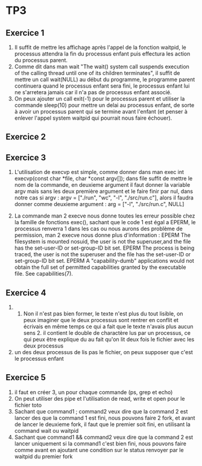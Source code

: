 # TP3 
## Exercice 1 
1. Il suffit de mettre les affichage après l'appel de la fonction waitpid, le processus attendra la fin du processus enfant puis effectura les action du processus parent. 
2. Comme dit dans man wait "The wait() system call suspends execution of the calling thread until one of its children terminates", il suffit de mettre un call wait(NULL) au début du programme, le programme parent continuera quand le processus enfant sera fini, le processus enfant lui ne s'arretera jamais car il n'a pas de processus enfant associé.
3. On peux ajouter un call exit(-1) pour le processus parent et utiliser la commande sleep(10) pour mettre un delai au processus enfant, de sorte à avoir un processus parent qui se termine avant l'enfant (et penser à enlever l'appel system waitpid qui pourrait nous faire échouer). 

## Exercice 2

## Exercice 3 
1. L'utilisation de execvp est simple, comme donner dans man exec int execvp(const char *file, char *const argv[]); dans file suffit de mettre le nom de la commande, en deuxieme argument il faut donner la variable argv mais sans les deux première argument et le faire finir par nul, dans notre cas si argv : 
argv = ["./run", "wc", "-l", "./src/run.c"], alors il faudra donner comme deuxieme argument :
arg = ["-l", "./src/run.c", NULL] 

2. La commande man 2 execve nous donne toutes les erreur possible chez la famille de fonctions exec(), sachant que le code 1 est égal a EPERM, le processus renverra 1 dans les cas ou nous aurons des problème de permission, man 2 execve nous donne plus d'information : 
EPERM  The filesystem is mounted nosuid, the user is not the superuser,and the file has the set-user-ID or set-group-ID bit set.
EPERM  The process is being traced, the user is not the  superuser  and
the file has the set-user-ID or set-group-ID bit set.
EPERM  A  "capability-dumb"  applications would not obtain the full set
of permitted capabilities granted by the executable  file.   See
capabilities(7).

## Exercice 4 
1. 1. Non il n'est pas bien former, le texte n'est plus du tout lisible, on peux imaginer que le deux processus sont rentrer en conflit et écrivais en même temps ce qui a fait que le texte n'avais plus aucun sens 2. il contient le double de charactère lus par un processus, ce qui peux être explique du au fait qu'on lit deux fois le fichier avec les deux processus
2. un des deux processus de lis pas le fichier, on peux supposer que c'est le processus enfant 

## Exercice 5
1. il faut en créer 3, un pour chaque commande (ps, grep et echo)
2. On peut utiliser des pipe et l'utilisation de read, write et open pour le fichier toto 
3. Sachant que command1 ; command2 veux dire que la command 2 est lancer des que la command 1 est fini, nous pouvons faire 2 fork, et avant de lancer le deuxieme fork, il faut que le premier soit fini, en utilisant la command wait ou waitpid
4. Sachant que command1 && command2 veux dire que la command 2 est lancer uniquement si la command1 c'est bien fini, nous pouvons faire comme avant en ajoutant une condition sur le status renvoyer par le waitpid du premier fork
